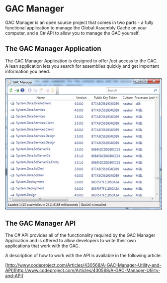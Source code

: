 # GAC Manager

GAC Manager is an open source project that comes in two parts - a fully functional application to manage the Global Assembly Cache on your computer, and a C# API to allow you to manage the GAC yourself.

## The GAC Manager Application

The GAC Manager Application is designed to offer _fast_ access to the GAC. A lean application lets you search for assemblies quickly and get important information you need.

![](Home_1_TheGacManagerTool.png)

## The GAC Manager API

The C# API provides all of the functionality required by the GAC Manager Application and is offered to allow developers to write their own applications that work with the GAC.

A description of how to work with the API is available in the following article:

[http://www.codeproject.com/Articles/430568/A-GAC-Manager-Utility-and-API](http://www.codeproject.com/Articles/430568/A-GAC-Manager-Utility-and-API)